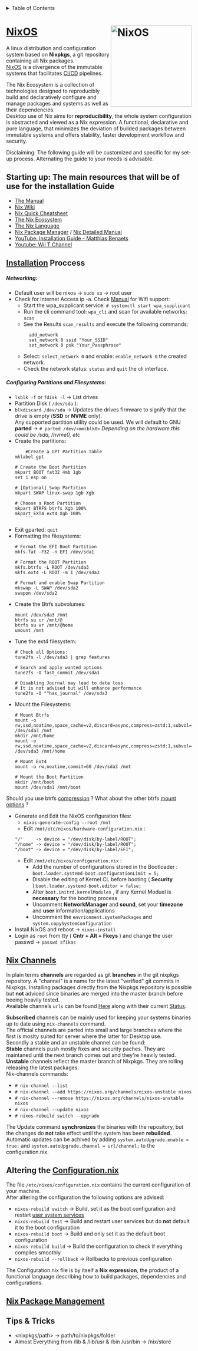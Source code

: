 <!-- TABLE OF CONTENTS -->
<details>
  <summary>Table of Contents</summary>
  <ol>
    <li><a href="#nixos">NixOS</a></li>
    <li><a href="#starting-up-the-main-resources-that-will-be-of-use-for-the-installation-guide">Documentation</a></li>
    <li><a href="#installation-proccess">Installation</a></li>
  </ol>
</details>

# [NixOS](https://nixos.wiki/) [<img src="https://nixos.org/logo/nixos-logo-only-hires.png" width="220" align="right" alt="NixOS">](https://nixos.org)
A linux distribution and configuration system based on **Nixpkgs**, a git repository containing all Nix packages.   
[NixOS](https://stelligent.com/2017/07/11/introduction-to-nixos/) is a divergence of the immutable systems that facilitates [CI/CD](https://www.redhat.com/en/topics/devops/what-cicd-pipeline) pipelines.  
  
The Nix Ecosystem is a collection of technologies designed to reproducibly build and declaratively configure and manage packages and systems as well as their dependencies.  
Desktop use of Nix aims for **reproducibility**, the whole system configuration is abstracted and viewed as a Nix expression.
A functional, declarative and pure language, that minimizes the deviation of builded packages between immutable systems and offers stability, faster development workflow and security.
  
Disclaiming: The following guide will be customized and specific for my set-up process.  Alternating the guide to your needs is advisable. 

## Starting up: The main resources that will be of use for the installation Guide
 
* [The Manual](https://nixos.org/manual/nixos/stable/index.html#nixos-manual)
* [Nix Wiki](https://nixos.wiki)
* [Nix Quick Cheatsheet](https://nixos.wiki/wiki/Cheatsheet)
* [The Nix Ecosystem](https://nixos.wiki/wiki/Nix_Ecosystem)
* [The Nix Language](https://nixos.wiki/wiki/Overview_of_the_Nix_Language)
* [Nix Package Manager](https://nixos.wiki/wiki/Nix_package_manager) / [Nix Detailed Manual](https://nixos.org/manual/nix/stable/)
* [YouTube: Installation Guide - Matthias Benaets](https://www.youtube.com/watch?v=AGVXJ-TIv3Y)
* [Youtube: Wil T Channel](https://www.youtube.com/user/wilfridtaylor)

## [Installation](https://nixos.org/manual/nixos/stable/index.html#sec-installation) Proccess
##### Networking:
* Default user will be nixos -> `sudo su` -> root user
* Check for Internet Access ip -a. Check [Manual](https://nixos.org/manual/nixos/stable/index.html#sec-installation-booting-networking) for Wifi support:
	* Start the wpa_supplicant service: `# systemctl start wpa_supplicant`
 	* Run the cli command tool: `wpa_cli` and scan for available networks:  `scan`
  	* See the Results `scan_results` and execute the following commands:
  	  ```
  		add_network
		set_network 0 ssid "Your_SSID"
		set_network 0 psk "Your_Passphrase"
  	  ```
  	* Select: `select_network 0` and enable: `enable_network 0` the created network.
  	* Check the network status: `status` and `quit` the cli interface. 
##### Configuring **Partitions** and **Filesystems**:
* `lsblk -f` or `fdisk -l` -> List drives  
* Partition Disk ( `/dev/sda` ):    
* `blkdiscard /dev/sda` -> Updates the drives firmware to signify that the drive is empty (**SSD** or **NVME** only).  
Any supported partition utility could be used. We will default to GNU **parted** -> `# parted /dev/<mmcblk0>` *Depending on the hardware this could be /sda, /nvme0, etc*  
* Create the partitions:
   	```
     	#Create a GPT Partition Table
	mklabel gpt
	
	# Create the Boot Partition
	mkpart BOOT fat32 4mb 1gb
	set 1 esp on
	 
	# [Optional] Swap Partition
	mkpart SWAP linux-swap 1gb Xgb
	 
	# Choose a Root Partition
	mkpart BTRFS btrfs Xgb 100%
	mkpart EXT4 ext4 Xgb 100%
    	```
* Exit gparted: `quit`
* Formatting the filesystems:
	```
	# Format the EFI Boot Partition
	mkfs.fat -F32 -n EFI /dev/sda1
	 
	# Format the ROOT Partition
	mkfs.btrfs -L ROOT /dev/sda3
	mkfs.ext4 -L ROOT -m 1 /dev/sda3
	 
	# Format and enable Swap Partition
	mkswap -L SWAP /dev/sda2
	swapon /dev/sda2	   
	```
* Create the Btrfs subvolumes:
	```
 	mount /dev/sda3 /mnt
 	btrfs su cr /mnt/@
 	btrfs su vr /mnt/@home
 	umount /mnt
	```
* Tune the ext4 filesystem:
  	```
   	# Check all Options:
	tune2fs -l /dev/sda3 | grep features

 	# Search and apply wanted options
 	tune2fs -O fast_commit /dev/sda3
 
 	# Disabling Journal may lead to data loss
 	# It is not advised but will enhance performance
 	tune2fs -O "^has_journal" /dev/sda3
   	```
* Mount the Filesystems:
	```
	# Mount Btrfs
	mount -o rw,ssd,noatime,space_cache=v2,discard=async,compress=zstd:1,subvol=@ /dev/sda3 /mnt
	mkdir /mnt/home
	mount -o rw,ssd,noatime,space_cache=v2,discard=async,compress=zstd:1,subvol=@home /dev/sda3 /mnt/home
	 	
	# Mount Ext4
	mount -o rw,noatime,commit=60 /dev/sda3 /mnt
	 
	# Mount the Boot Partition
	mkdir /mnt/boot
	mount /dev/sda1 /mnt/boot
	```
 Should you use btrfs [compression](https://www.reddit.com/r/btrfs/comments/kul2hh/btrfs_performance/) ? What about the other btrfs [mount options](https://btrfs.readthedocs.io/en/latest/btrfs-man5.html) ?
* Generate and Edit the NixOS configuration files:
	* `nixos-generate-config --root /mnt`
	* Edit `/mnt/etc/nixos/hardware-configuration.nix` :
	```
	"/"     -> device = "/dev/disk/by-label/ROOT";
	"/home" -> device = "/dev/disk/by-label/ROOT";
	"/boot" -> device = "/dev/disk/by-label/EFI";
	```
	* Edit `/mnt/etc/nixos/configuration.nix` :
		* Add the number of configurations stored in the Bootloader : `boot.loader.systemd-boot.configurationLimit = 5;`
		* Disable the editing of Kernel CL before booting ( **Security** ):`boot.loader.systemd-boot.editor = false;`
		* Alter `boot.initrd.kernelModules` , if any Kernel Moduel is **necessary** for the booting process
		* Uncomment **NetworkManager** and **sound**, set your **timezone** and **user** information/applications
		* Uncomment the `envrionment.systemPackages` and `system.copySystemConfiguration`
* Install NixOS and reboot -> `nixos-install`
* Login as `root` from tty ( **Cntr + Alt + Fkeys** ) and change the user passwd -> `passwd sfikas`

## [Nix Channels](https://nixos.wiki/wiki/Nix_channels)  
In plain terms **channels** are regarded as git **branches** in the git nixpkgs repository. A "channel" is a name for the latest "verified" git commits
in Nixpkgs. Installing packages directly from the Nixpkgs repository is possible but **not** adviced since binaries are merged into the master
branch before beeing heavily tested.  
Available channels `urls` can be found [Here](https://nixos.org/channels) along with their current [Status](https://status.nixos.org/).    
   
**Subscribed** channels can be mainly used for keeping your systems binaries up to date using `nix-channels` command.  
The official channels are parted into small and large branches where the first is moslty suited for server where the latter for Desktop use.  
Secondly a stable and an unstable channel can be found:   
**Stable** channels push mostly fixes and security paches. They are maintaned until the next branch comes out and they're heavily tested.  
**Unstable** channels reflect the master branch of Nixpkgs. They are rolling releasing the latest packages.  
Nix-channels commands:
* `# nix-channel --list`
* `# nix-channel --add https://nixos.org/channels/nixos-unstable nixos`
* `# nix-channel --remove https://nixos.org/channels/nixos-unstable nixos`
* `# nix-channel --update nixos`
* `# nixos-rebuild switch --upgrade`  
  
The Update command **synchronizes** the binaries with the repository, but the changes do **not** take effect until the system has been **rebuilded**.  
Automatic updates can be achived by adding `system.autoUpgrade.enable = true;` and `system.autoUpgrade.channel = url/channel;` to the configuration.nix.

## Altering the [Configuration.nix](https://nixos.org/manual/nixos/stable/index.html#ch-configuration)
The file `/etc/nixos/configuration.nix` contains the current configuration of your machine.  
After altering the configuration the following options are advised:  
* `nixos-rebuild switch` -> Build, set it as the boot configuration and restart [user system services](https://nixos.org/manual/nixos/stable/options.html#opt-systemd.user.services)
* `nixos-rebuild test`   -> Build and restart user services but do **not** default it to the boot configuration
* `nixos-rebuild boot`   -> Build and only set it as the default boot configuration
* `nixos-rebuild build`  -> Build the configuration to check if everything compiles  smoothly
* `nixos-rebuild --rollback` -> Rollbacks to previous configuration  
  
The Configuration.nix file is by itself a **Nix expression**, the product of a functional language describing how to build packages, dependencies and configurations.  

	
## [Nix Package Management](https://nixos.wiki/wiki/Nix_package_manager)  


## Tips & Tricks
* <nixpkgs/path> -> path/to/nixpkgs/folder
* Almost Everything from /lib & /lib/usr & /bin /usr/bin -> /nix/store
	
				
